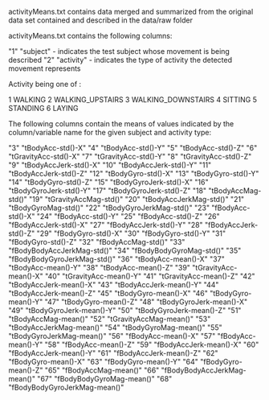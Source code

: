 activityMeans.txt contains data merged and summarized from the original data set contained and described in the data/raw folder

activityMeans.txt contains the following columns:

"1" "subject" - indicates the test subject whose movement is being described
"2" "activity" - indicates the type of activity the detected movement represents

Activity being one of :

1 WALKING
2 WALKING_UPSTAIRS
3 WALKING_DOWNSTAIRS
4 SITTING
5 STANDING
6 LAYING

The following columns contain the means of values indicated by the column/variable name for the given subject and activity type:

"3" "tBodyAcc-std()-X"
"4" "tBodyAcc-std()-Y"
"5" "tBodyAcc-std()-Z"
"6" "tGravityAcc-std()-X"
"7" "tGravityAcc-std()-Y"
"8" "tGravityAcc-std()-Z"
"9" "tBodyAccJerk-std()-X"
"10" "tBodyAccJerk-std()-Y"
"11" "tBodyAccJerk-std()-Z"
"12" "tBodyGyro-std()-X"
"13" "tBodyGyro-std()-Y"
"14" "tBodyGyro-std()-Z"
"15" "tBodyGyroJerk-std()-X"
"16" "tBodyGyroJerk-std()-Y"
"17" "tBodyGyroJerk-std()-Z"
"18" "tBodyAccMag-std()"
"19" "tGravityAccMag-std()"
"20" "tBodyAccJerkMag-std()"
"21" "tBodyGyroMag-std()"
"22" "tBodyGyroJerkMag-std()"
"23" "fBodyAcc-std()-X"
"24" "fBodyAcc-std()-Y"
"25" "fBodyAcc-std()-Z"
"26" "fBodyAccJerk-std()-X"
"27" "fBodyAccJerk-std()-Y"
"28" "fBodyAccJerk-std()-Z"
"29" "fBodyGyro-std()-X"
"30" "fBodyGyro-std()-Y"
"31" "fBodyGyro-std()-Z"
"32" "fBodyAccMag-std()"
"33" "fBodyBodyAccJerkMag-std()"
"34" "fBodyBodyGyroMag-std()"
"35" "fBodyBodyGyroJerkMag-std()"
"36" "tBodyAcc-mean()-X"
"37" "tBodyAcc-mean()-Y"
"38" "tBodyAcc-mean()-Z"
"39" "tGravityAcc-mean()-X"
"40" "tGravityAcc-mean()-Y"
"41" "tGravityAcc-mean()-Z"
"42" "tBodyAccJerk-mean()-X"
"43" "tBodyAccJerk-mean()-Y"
"44" "tBodyAccJerk-mean()-Z"
"45" "tBodyGyro-mean()-X"
"46" "tBodyGyro-mean()-Y"
"47" "tBodyGyro-mean()-Z"
"48" "tBodyGyroJerk-mean()-X"
"49" "tBodyGyroJerk-mean()-Y"
"50" "tBodyGyroJerk-mean()-Z"
"51" "tBodyAccMag-mean()"
"52" "tGravityAccMag-mean()"
"53" "tBodyAccJerkMag-mean()"
"54" "tBodyGyroMag-mean()"
"55" "tBodyGyroJerkMag-mean()"
"56" "fBodyAcc-mean()-X"
"57" "fBodyAcc-mean()-Y"
"58" "fBodyAcc-mean()-Z"
"59" "fBodyAccJerk-mean()-X"
"60" "fBodyAccJerk-mean()-Y"
"61" "fBodyAccJerk-mean()-Z"
"62" "fBodyGyro-mean()-X"
"63" "fBodyGyro-mean()-Y"
"64" "fBodyGyro-mean()-Z"
"65" "fBodyAccMag-mean()"
"66" "fBodyBodyAccJerkMag-mean()"
"67" "fBodyBodyGyroMag-mean()"
"68" "fBodyBodyGyroJerkMag-mean()"
